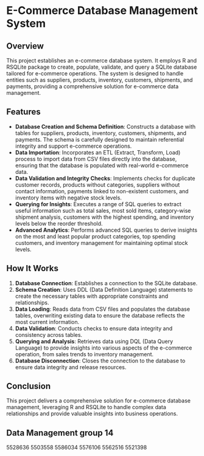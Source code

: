 # E-Commerce Database Management System

## Overview

This project establishes an e-commerce database system. It employs R and RSQLite package to create, populate, validate, and query a SQLite database tailored for e-commerce operations. The system is designed to handle entities such as suppliers, products, inventory, customers, shipments, and payments, providing a comprehensive solution for e-commerce data management.

## Features

- **Database Creation and Schema Definition**: Constructs a database with tables for suppliers, products, inventory, customers, shipments, and payments. The schema is carefully designed to maintain referential integrity and support e-commerce operations.
- **Data Importation**: Incorporates an ETL (Extract, Transform, Load) process to import data from CSV files directly into the database, ensuring that the database is populated with real-world e-commerce data.
- **Data Validation and Integrity Checks**: Implements checks for duplicate customer records, products without categories, suppliers without contact information, payments linked to non-existent customers, and inventory items with negative stock levels.
- **Querying for Insights**: Executes a range of SQL queries to extract useful information such as total sales, most sold items, category-wise shipment analysis, customers with the highest spending, and inventory levels below the reorder threshold.
- **Advanced Analytics**: Performs advanced SQL queries to derive insights on the most and least popular product categories, top spending customers, and inventory management for maintaining optimal stock levels.

## How It Works

1. **Database Connection**: Establishes a connection to the SQLite database.
2. **Schema Creation**: Uses DDL (Data Definition Language) statements to create the necessary tables with appropriate constraints and relationships.
3. **Data Loading**: Reads data from CSV files and populates the database tables, overwriting existing data to ensure the database reflects the most current information.
4. **Data Validation**: Conducts checks to ensure data integrity and consistency across tables.
5. **Querying and Analysis**: Retrieves data using DQL (Data Query Language) to provide insights into various aspects of the e-commerce operation, from sales trends to inventory management.
6. **Database Disconnection**: Closes the connection to the database to ensure data integrity and release resources.

## Conclusion

This project delivers a comprehensive solution for e-commerce database management, leveraging R and RSQLite to handle complex data relationships and provide valuable insights into business operations.


## Data Management group 14
5528636
5503558
5586034
5576106
5562516
5521398
